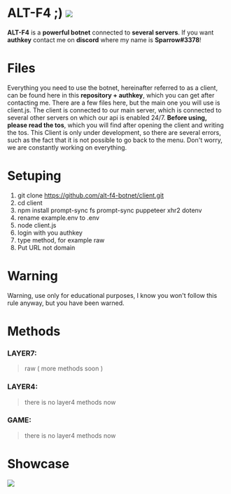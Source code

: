 # ALT-F4 ;) <img src="https://cdn.discordapp.com/attachments/1036592997598507008/1036593073829978112/alt-f4.png">
 

**ALT-F4** is a **powerful botnet** connected to **several servers**. If you want **authkey** contact me on **discord** where my name is **Sparrow#3378**!


# Files

Everything you need to use the botnet, hereinafter referred to as a client, can be found here in this **repository + authkey**, which you can get after contacting me. There are a few files here, but the main one you will use is client.js. The client is connected to our main server, which is connected to several other servers on which our api is enabled 24/7. __Before using, please read the tos__, which you will find after opening the client and writing the tos. This Client is only under development, so there are several errors, such as the fact that it is not possible to go back to the menu. Don't worry, we are constantly working on everything.

# Setuping

 1.  git clone https://github.com/alt-f4-botnet/client.git
 2.  cd client
 3.  npm install prompt-sync fs prompt-sync puppeteer xhr2 dotenv
 4.  rename example.env to .env
 5.  node client.js
 6.  login with you authkey
 7.  type method, for example raw 
 8.  Put URL not domain

# Warning
Warning, use only for educational purposes, I know you won't follow this rule anyway, but you have been warned.

# Methods
### LAYER7: 
> raw ( more methods soon )
### LAYER4:
> there is no layer4 methods now
### GAME:
> there is no layer4 methods now
# Showcase

<img src="https://cdn.discordapp.com/attachments/1036592997598507008/1036607627322478633/Screenshot_2022-10-31_12-01-16.png">

